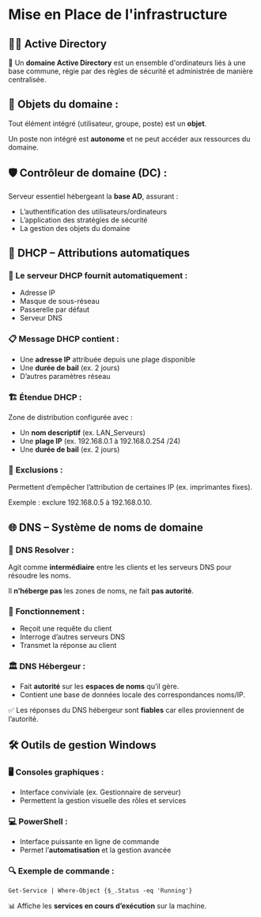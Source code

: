 # Mise en Place de l'infrastructure

## **🧑‍💼 Active Directory**

📘 Un **domaine Active Directory** est un ensemble d'ordinateurs liés à une base commune, régie par des règles de sécurité et administrée de manière centralisée.

## 🧱 **Objets du domaine** :

Tout élément intégré (utilisateur, groupe, poste) est un **objet**.

Un poste non intégré est **autonome** et ne peut accéder aux ressources du domaine.

## 🛡️ **Contrôleur de domaine (DC)** :

Serveur essentiel hébergeant la **base AD**, assurant :

- L’authentification des utilisateurs/ordinateurs
- L’application des stratégies de sécurité
- La gestion des objets du domaine


## **📡 DHCP – Attributions automatiques**

### 🔄 Le **serveur DHCP** fournit automatiquement :

- Adresse IP
- Masque de sous-réseau
- Passerelle par défaut
- Serveur DNS

### 📋 **Message DHCP** contient :

- Une **adresse IP** attribuée depuis une plage disponible
- Une **durée de bail** (ex. 2 jours)
- D’autres paramètres réseau

### 🏗️ **Étendue DHCP** :

Zone de distribution configurée avec :

- Un **nom descriptif** (ex. LAN_Serveurs)
- Une **plage IP** (ex. 192.168.0.1 à 192.168.0.254 /24)
- Une **durée de bail** (ex. 2 jours)

### 🚫 **Exclusions** :

Permettent d’empêcher l’attribution de certaines IP (ex. imprimantes fixes).

Exemple : exclure 192.168.0.5 à 192.168.0.10.

## **🌐 DNS – Système de noms de domaine**

### 🧭 **DNS Resolver** :

Agit comme **intermédiaire** entre les clients et les serveurs DNS pour résoudre les noms.

Il **n’héberge pas** les zones de noms, ne fait **pas autorité**.

### 📘 **Fonctionnement** :

- Reçoit une requête du client
- Interroge d’autres serveurs DNS
- Transmet la réponse au client

### 🏛️ **DNS Hébergeur** :

- Fait **autorité** sur les **espaces de noms** qu’il gère.
- Contient une base de données locale des correspondances noms/IP.

✅ Les réponses du DNS hébergeur sont **fiables** car elles proviennent de l’autorité.


## **🛠️ Outils de gestion Windows**

### 🖥️ **Consoles graphiques** :

- Interface conviviale (ex. Gestionnaire de serveur)
- Permettent la gestion visuelle des rôles et services

### 💻 **PowerShell** :

- Interface puissante en ligne de commande
- Permet l’**automatisation** et la gestion avancée

### 🔍 **Exemple de commande** : 
`Get-Service | Where-Object {$_.Status -eq 'Running'}`

📊 Affiche les **services en cours d’exécution** sur la machine.